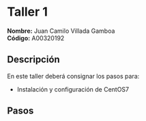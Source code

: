 # Taller 1

**Nombre:** Juan Camilo Villada Gamboa  
**Código:** A00320192

## Descripción
En este taller deberá consignar los pasos para:
* Instalación y configuración de CentOS7

## Pasos
